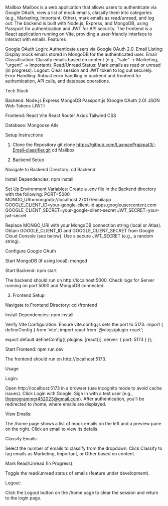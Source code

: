 Mailbox
Mailbox is a web application that allows users to authenticate via Google OAuth, view a list of mock emails, classify them into categories (e.g., Marketing, Important, Other), mark emails as read/unread, and log out. The backend is built with Node.js, Express, and MongoDB, using Passport for authentication and JWT for API security. The frontend is a React application running on Vite, providing a user-friendly interface to interact with emails.
Features

Google OAuth Login: Authenticate users via Google OAuth 2.0.
Email Listing: Display mock emails stored in MongoDB for the authenticated user.
Email Classification: Classify emails based on content (e.g., "sale" → Marketing, "urgent" → Important).
Read/Unread Status: Mark emails as read or unread (in progress).
Logout: Clear session and JWT token to log out securely.
Error Handling: Robust error handling in backend and frontend for authentication, API calls, and database operations.

Tech Stack

Backend:
Node.js
Express
MongoDB 
Passport.js (Google OAuth 2.0)
JSON Web Tokens (JWT)


Frontend:
React
Vite
React Router
Axios
Tailwind CSS


Database:  Mongoose Atls

Setup Instructions
1. Clone the Repository
git clone https://github.com/LaxmanPrajapat3/-Email-classifier.git
cd Mailbox

2. Backend Setup

Navigate to Backend Directory:
cd Backend


Install Dependencies:
npm install


Set Up Environment Variables:
Create a .env file in the Backend directory with the following:
PORT=5000
MONGO_URI=mongodb://localhost:27017/emailapp
GOOGLE_CLIENT_ID=your-google-client-id.apps.googleusercontent.com
GOOGLE_CLIENT_SECRET=your-google-client-secret
JWT_SECRET=your-jwt-secret


Replace MONGO_URI with your MongoDB connection string (local or Atlas).
Obtain GOOGLE_CLIENT_ID and GOOGLE_CLIENT_SECRET from Google Cloud Console (see below).
Use a secure JWT_SECRET (e.g., a random string).


Configure Google OAuth


Start MongoDB (if using local):
mongod


Start Backend:
npm start


The backend should run on http://localhost:5000.
Check logs for Server running on port 5000 and MongoDB connected.



3. Frontend Setup

Navigate to Frontend Directory:
cd /frontend


Install Dependencies:
npm install


Verify Vite Configuration:
Ensure vite.config.js sets the port to 5173:
import { defineConfig } from 'vite';
import react from '@vitejs/plugin-react';

export default defineConfig({
  plugins: [react()],
  server: {
    port: 5173
  }
});


Start Frontend:
npm run dev


The frontend should run on http://localhost:5173.



Usage

Login:

Open http://localhost:5173 in a browser (use incognito mode to avoid cache issues).
Click Login with Google.
Sign in with a test user (e.g., theprogrammer452023@gmail.com).
After authentication, you’ll be redirected to /home, where emails are displayed.


View Emails:

The /home page shows a list of mock emails on the left and a preview pane on the right.
Click an email to view its details.


Classify Emails:

Select the number of emails to classify from the dropdown.
Click Classify to tag emails as Marketing, Important, or Other based on content.


Mark Read/Unread (In Progress):

Toggle the read/unread status of emails (feature under development).


Logout:

Click the Logout button on the /home page to clear the session and return to the login page.



